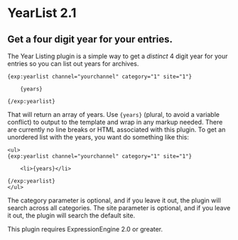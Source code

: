 # YearList 2.1
## Get a four digit year for your entries.

The Year Listing plugin is a simple way to get a _distinct_ 4 digit year for your entries so you can list out years for archives.

	{exp:yearlist channel="yourchannel" category="1" site="1"}

		{years}

	{/exp:yearlist}

That will return an array of years. Use `{years}` (plural, to avoid a variable conflict) to output to the template and wrap in any markup needed. There are currently no line breaks or HTML associated with this plugin. To get an unordered list with the years, you want do something like this:

	<ul>
	{exp:yearlist channel="yourchannel" category="1" site="1"}

		<li>{years}</li>

	{/exp:yearlist}
	</ul>

The category parameter is optional, and if you leave it out, the plugin will search across all categories. The site parameter is optional, and if you leave it out, the plugin will search the default site.

This plugin requires ExpressionEngine 2.0 or greater.
